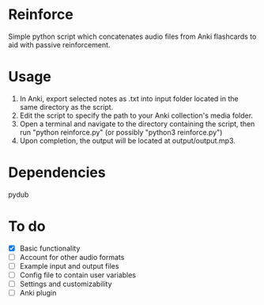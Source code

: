 # Reinforce

Simple python script which concatenates audio files from Anki flashcards to aid with passive reinforcement.

# Usage

1. In Anki, export selected notes as .txt into input folder located in the same directory as the script.
2. Edit the script to specify the path to your Anki collection's media folder.
3. Open a terminal and navigate to the directory containing the script, then run "python reinforce.py" (or possibly "python3 reinforce.py")
4. Upon completion, the output will be located at output/output.mp3.

# Dependencies

pydub

# To do

- [x]   Basic functionality
- [ ]    Account for other audio formats
- [ ]    Example input and output files
- [ ]    Config file to contain user variables
- [ ]    Settings and customizability
- [ ]    Anki plugin

